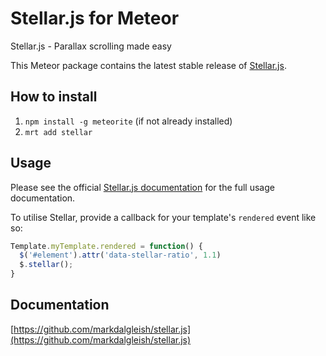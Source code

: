 # Stellar.js for Meteor

Stellar.js - Parallax scrolling made easy

This Meteor package contains the latest stable release of [Stellar.js](https://github.com/markdalgleish/stellar.js).

## How to install

1. `npm install -g meteorite` (if not already installed)
2. `mrt add stellar`

## Usage

Please see the official [Stellar.js documentation](https://github.com/markdalgleish/stellar.js) for the full usage documentation.

To utilise Stellar, provide a callback for your template's `rendered` event like so:

```javascript
Template.myTemplate.rendered = function() {
  $('#element').attr('data-stellar-ratio', 1.1)
  $.stellar();
}
```

## Documentation

[https://github.com/markdalgleish/stellar.js](https://github.com/markdalgleish/stellar.js)